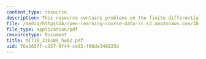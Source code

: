 ```yaml
---
content_type: resource
description: This resource contains problems on the finite differential.
file: /media/https%3A/open-learning-course-data-rc.s3.amazonaws.com/18-336-numerical-methods-for-partial-differential-equations-spring-2009/76a1657fc1579f44ce92f06de348825d_MIT18_336s09_hw02.pdf
file_type: application/pdf
resourcetype: Document
title: MIT18_336s09_hw02.pdf
uid: 76a1657f-c157-9f44-ce92-f06de348825d
---
```

